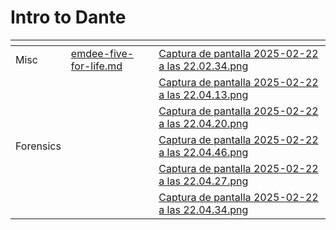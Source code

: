 # Intro to Dante



<table data-view="cards"><thead><tr><th></th><th data-type="content-ref"></th><th data-hidden data-card-cover data-type="files"></th></tr></thead><tbody><tr><td>Misc</td><td><a href="challenges/emdee-five-for-life.md">emdee-five-for-life.md</a></td><td><a href="../../.gitbook/assets/Captura de pantalla 2025-02-22 a las 22.02.34.png">Captura de pantalla 2025-02-22 a las 22.02.34.png</a></td></tr><tr><td></td><td></td><td><a href="../../.gitbook/assets/Captura de pantalla 2025-02-22 a las 22.04.13.png">Captura de pantalla 2025-02-22 a las 22.04.13.png</a></td></tr><tr><td></td><td></td><td><a href="../../.gitbook/assets/Captura de pantalla 2025-02-22 a las 22.04.20.png">Captura de pantalla 2025-02-22 a las 22.04.20.png</a></td></tr><tr><td>Forensics</td><td></td><td><a href="../../.gitbook/assets/Captura de pantalla 2025-02-22 a las 22.04.46.png">Captura de pantalla 2025-02-22 a las 22.04.46.png</a></td></tr><tr><td></td><td></td><td><a href="../../.gitbook/assets/Captura de pantalla 2025-02-22 a las 22.04.27.png">Captura de pantalla 2025-02-22 a las 22.04.27.png</a></td></tr><tr><td></td><td></td><td><a href="../../.gitbook/assets/Captura de pantalla 2025-02-22 a las 22.04.34.png">Captura de pantalla 2025-02-22 a las 22.04.34.png</a></td></tr></tbody></table>
